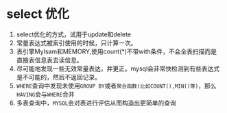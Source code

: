 # select 优化

1. select优化的方式，试用于update和delete
2. 常量表达式被索引使用的时候，只计算一次。
3. 表引擎MyIsam和MEMORY,使用count(*)不带with条件，不会全表扫描而是直接表信息表去读信息。
4. 尽可能地发现一些无效常量表达，并更正。mysql会非常快检测到有些表达式是不可能的，然后不返回记录。
5. `WHERE`查询中发现未使用`GROUP BY`或者`聚合函数(比如COUNT(),MIN()等)`，那么`HAVING`会与`WHERE`合并
6. 多表查询中，`MYSQL`会对表进行评估从而构造出更简单的查询

